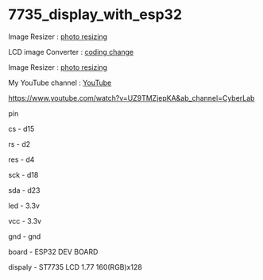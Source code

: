 # 7735_display_with_esp32

Image Resizer : [photo resizing](https://www.faststone.org/FSResizerDownload.htm)

LCD image Converter : [coding change](https://sourceforge.net/projects/lcd-image-converter/)

Image Resizer : [photo resizing](http://www.rinkydinkelectronics.com/t_imageconverter565.php)

My YouTube channel : [YouTube](https://www.youtube.com/@kenopkgaming5693)


https://www.youtube.com/watch?v=UZ9TMZjepKA&ab_channel=CyberLab


pin

cs  -  d15

rs  -  d2

res  -  d4

sck  -  d18

sda  -  d23

led  -  3.3v

vcc  -  3.3v

gnd  -  gnd

board  -  ESP32 DEV BOARD

dispaly  -  ST7735 LCD 1.77 160(RGB)x128
